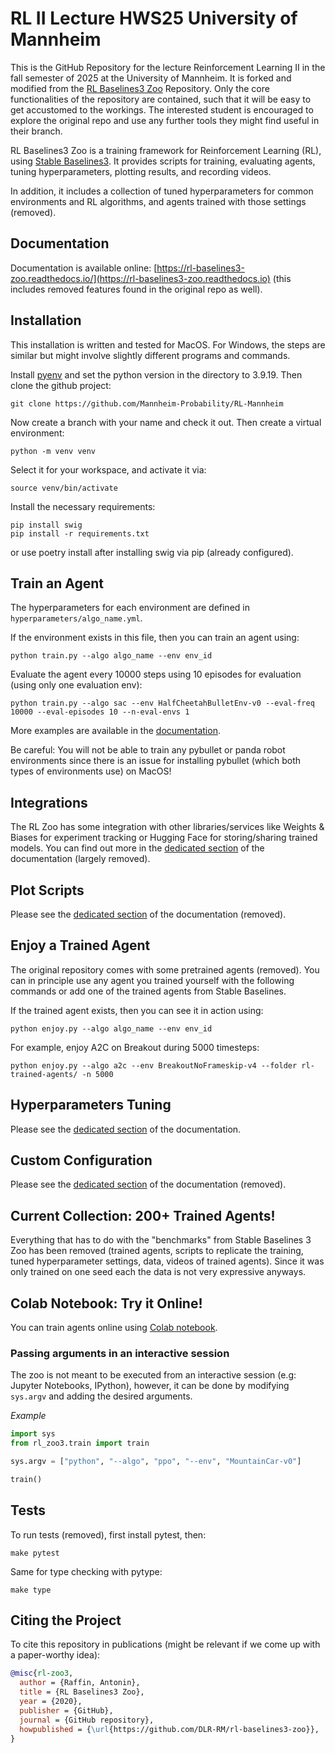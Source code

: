 # RL II Lecture HWS25 University of Mannheim

This is the GitHub Repository for the lecture Reinforcement Learning II in the fall semester of 2025 at the University of Mannheim. It is forked and modified from the [RL Baselines3 Zoo](https://github.com/DLR-RM/rl-baselines3-zoo) Repository. Only the core functionalities of the repository are contained, such that it will be easy to get accustomed to the workings. The interested student is encouraged to explore the original repo and use any further tools they might find useful in their branch.

RL Baselines3 Zoo is a training framework for Reinforcement Learning (RL), using [Stable Baselines3](https://github.com/DLR-RM/stable-baselines3). It provides scripts for training, evaluating agents, tuning hyperparameters, plotting results, and recording videos.

In addition, it includes a collection of tuned hyperparameters for common environments and RL algorithms, and agents trained with those settings (removed).

## Documentation

Documentation is available online: [https://rl-baselines3-zoo.readthedocs.io/](https://rl-baselines3-zoo.readthedocs.io) (this includes removed features found in the original repo as well).

## Installation

This installation is written and tested for MacOS. For Windows, the steps are similar but might involve slightly different programs and commands.

Install [pyenv](https://github.com/pyenv/pyenv) and set the python version in the directory to 3.9.19. Then clone the github project:

```
git clone https://github.com/Mannheim-Probability/RL-Mannheim
``` 

Now create a branch with your name and check it out. Then create a virtual environment:

```
python -m venv venv
```

Select it for your workspace, and activate it via:

```
source venv/bin/activate
```

Install the necessary requirements:

```
pip install swig
pip install -r requirements.txt
```

or use poetry install after installing swig via pip (already configured).

## Train an Agent

The hyperparameters for each environment are defined in `hyperparameters/algo_name.yml`.

If the environment exists in this file, then you can train an agent using:
```
python train.py --algo algo_name --env env_id
```

Evaluate the agent every 10000 steps using 10 episodes for evaluation (using only one evaluation env):
```
python train.py --algo sac --env HalfCheetahBulletEnv-v0 --eval-freq 10000 --eval-episodes 10 --n-eval-envs 1
```

More examples are available in the [documentation](https://rl-baselines3-zoo.readthedocs.io).

Be careful: You will not be able to train any pybullet or panda robot environments since there is an issue for installing pybullet (which both types of environments use) on MacOS!

## Integrations

The RL Zoo has some integration with other libraries/services like Weights & Biases for experiment tracking or Hugging Face for storing/sharing trained models. You can find out more in the [dedicated section](https://rl-baselines3-zoo.readthedocs.io/en/master/guide/integrations.html) of the documentation (largely removed).

## Plot Scripts

Please see the [dedicated section](https://rl-baselines3-zoo.readthedocs.io/en/master/guide/plot.html) of the documentation (removed).

## Enjoy a Trained Agent

The original repository comes with some pretrained agents (removed). You can in principle use any agent you trained yourself with the following commands or add one of the trained agents from Stable Baselines.

If the trained agent exists, then you can see it in action using:
```
python enjoy.py --algo algo_name --env env_id
```

For example, enjoy A2C on Breakout during 5000 timesteps:
```
python enjoy.py --algo a2c --env BreakoutNoFrameskip-v4 --folder rl-trained-agents/ -n 5000
```

## Hyperparameters Tuning

Please see the [dedicated section](https://rl-baselines3-zoo.readthedocs.io/en/master/guide/tuning.html) of the documentation.

## Custom Configuration

Please see the [dedicated section](https://rl-baselines3-zoo.readthedocs.io/en/master/guide/config.html) of the documentation (removed).

## Current Collection: 200+ Trained Agents!

Everything that has to do with the "benchmarks" from Stable Baselines 3 Zoo has been removed (trained agents, scripts to replicate the training, tuned hyperparameter settings, data, videos of trained agents). Since it was only trained on one seed each the data is not very expressive anyways.

## Colab Notebook: Try it Online!

You can train agents online using [Colab notebook](https://colab.research.google.com/github/Stable-Baselines-Team/rl-colab-notebooks/blob/sb3/rl-baselines-zoo.ipynb).

### Passing arguments in an interactive session

The zoo is not meant to be executed from an interactive session (e.g: Jupyter Notebooks, IPython), however, it can be done by modifying `sys.argv` and adding the desired arguments.

*Example*
```python
import sys
from rl_zoo3.train import train

sys.argv = ["python", "--algo", "ppo", "--env", "MountainCar-v0"]

train()
```

## Tests

To run tests (removed), first install pytest, then:
```
make pytest
```

Same for type checking with pytype:
```
make type
```

## Citing the Project

To cite this repository in publications (might be relevant if we come up with a paper-worthy idea):

```bibtex
@misc{rl-zoo3,
  author = {Raffin, Antonin},
  title = {RL Baselines3 Zoo},
  year = {2020},
  publisher = {GitHub},
  journal = {GitHub repository},
  howpublished = {\url{https://github.com/DLR-RM/rl-baselines3-zoo}},
}
```
